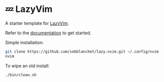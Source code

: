 # 💤 LazyVim

A starter template for [LazyVim](https://github.com/LazyVim/LazyVim).

Refer to the [documentation](https://lazyvim.github.io/installation) to get started.

Simple installation:

```bash
git clone https://github.com/sebblanchet/lazy.nvim.git ~/.config/nvim
nvim
```


To wipe an old install:

```bash
./bin/clean.sh
```
